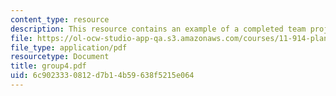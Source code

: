 ```yaml
---
content_type: resource
description: This resource contains an example of a completed team project.
file: https://ol-ocw-studio-app-qa.s3.amazonaws.com/courses/11-914-planning-communication-spring-2007/6c9023330812d7b14b59638f5215e064_group4.pdf
file_type: application/pdf
resourcetype: Document
title: group4.pdf
uid: 6c902333-0812-d7b1-4b59-638f5215e064
---
```


